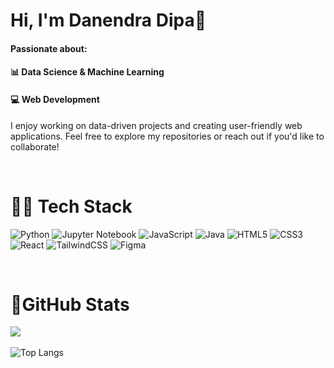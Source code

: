 # Hi, I'm Danendra Dipa👋

#### Passionate about:
#### 📊 Data Science & Machine Learning
#### 💻 Web Development
I enjoy working on data-driven projects and creating user-friendly web applications.
Feel free to explore my repositories or reach out if you'd like to collaborate!

<br/>

# 🧑‍💻 Tech Stack
![Python](https://img.shields.io/badge/python-3670A0?style=for-the-badge&logo=python&logoColor=ffdd54)
![Jupyter Notebook](https://img.shields.io/badge/jupyter-%23FA0F00.svg?style=for-the-badge&logo=jupyter&logoColor=white)
![JavaScript](https://img.shields.io/badge/javascript-%23323330.svg?style=for-the-badge&logo=javascript&logoColor=%23F7DF1E)
![Java](https://img.shields.io/badge/java-%23ED8B00.svg?style=for-the-badge&logo=openjdk&logoColor=white)
![HTML5](https://img.shields.io/badge/html5-%23E34F26.svg?style=for-the-badge&logo=html5&logoColor=white)
![CSS3](https://img.shields.io/badge/css3-%231572B6.svg?style=for-the-badge&logo=css3&logoColor=white)
![React](https://img.shields.io/badge/react-%2320232a.svg?style=for-the-badge&logo=react&logoColor=%2361DAFB)
![TailwindCSS](https://img.shields.io/badge/tailwindcss-%2338B2AC.svg?style=for-the-badge&logo=tailwind-css&logoColor=white)
![Figma](https://img.shields.io/badge/figma-%23F24E1E.svg?style=for-the-badge&logo=figma&logoColor=white)

<br/>

# 📶GitHub Stats
![](https://github-readme-stats.vercel.app/api?username=danendradipa&theme=radical&hide_border=false&include_all_commits=true&count_private=true)
<br/>
<br/>
![Top Langs](https://github-readme-stats.vercel.app/api/top-langs/?username=danendradipa&theme=radical&layout=compact)
